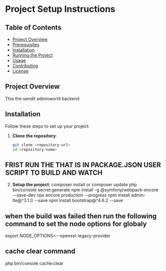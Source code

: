 # Project Setup Instructions
## Table of Contents
- [Project Overview](#project-overview)
- [Prerequisites](#prerequisites)
- [Installation](#installation)
- [Running the Project](#running-the-project)
- [Usage](#usage)
- [Contributing](#contributing)
- [License](#license)
## Project Overview
This the sendit adminworld backend 
## Installation
Follow these steps to set up your project:
1. **Clone the repository**:
   ```bash
   git clone <repository-url>
   cd <repository-name>

## FRIST RUN THE THAT IS IN PACKAGE.JSON USER SCRIPT TO BUILD AND WATCH

2. **Setup the project**;
composer install or composer update
php bin/console secret:generate
npm install -g @symfony/webpack-encore --save-dev
npx encore production --progress
npm install admin-lte@^3.1.0 --save
npm install bootstrap@^4.6.2 --save


## when the build was failed then run the following command to set the node options for globaly

export NODE_OPTIONS=--openssl-legacy-provider

## cache clear command

php bin/console cache:clear